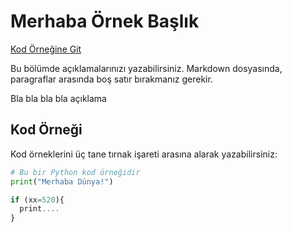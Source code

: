 # Merhaba Örnek Başlık

[Kod Örneğine Git](#kod-ornegi)

Bu bölümde açıklamalarınızı yazabilirsiniz. Markdown dosyasında, paragraflar arasında boş satır bırakmanız gerekir.

Bla bla bla bla açıklama

## Kod Örneği

Kod örneklerini üç tane tırnak işareti arasına alarak yazabilirsiniz:

```python
# Bu bir Python kod örneğidir
print("Merhaba Dünya!")
```


```javascript
if (xx=520){
  print....
}
```
